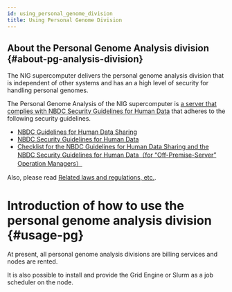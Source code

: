 ```yaml
---
id: using_personal_genome_division
title: Using Personal Genome Division
---
```


## About the Personal Genome Analysis division {#about-pg-analysis-division}

The NIG supercomputer delivers the personal genome analysis division that is independent of other systems and has an a high level of security for handling personal genomes.

The Personal Genome Analysis of the NIG supercomputer is [a server that complies with NBDC Security Guidelines for Human Data](https://humandbs.biosciencedbc.jp/en/off-premise-server) that adheres to the following security guidelines.


- [NBDC Guidelines for Human Data Sharing](https://humandbs.biosciencedbc.jp/en/guidelines/data-sharing-guidelines)
- [NBDC Security Guidelines for Human Data](https://humandbs.biosciencedbc.jp/en/guidelines)
- [Checklist for the NBDC Guidelines for Human Data Sharing and the NBDC Security Guidelines for Human Data（for “Off-Premise-Server” Operation Managers）](security_checklist_for_dbcenters_2021706.pdf)

Also, please read [Related laws and regulations, etc.](/application/terms_and_policies/legislation).


# Introduction of how to use the personal genome analysis division {#usage-pg}

At present, all personal genome analysis divisions are billing services and nodes are rented.

It is also possible to install and provide the Grid Engine or Slurm as a job scheduler on the node.
